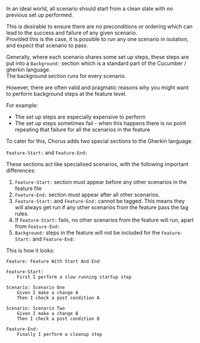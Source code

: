 In an ideal world, all scenario should start from a clean slate with no previous set up performed.

This is desirable to ensure there are no preconditions or ordering which can lead to the success and failure of any given scenario.  
Provided this is the case, it is possible to run any one scenario in isolation, and expect that scenario to pass.

Generally, where each scenario shares some set up steps, these steps are put into a `Background:` section which is a standard part of the Cucumber / gherkin language.  
The background section runs for every scenario.

However, there are often valid and pragmatic reasons why you might want to perform background steps at the feature level.  

For example:

* The set up steps are especially expensive to perform
* The set up steps sometimes fail - when this happens there is no point repeating that failure for all the scenarios in the feature

To cater for this, Chorus adds two special sections to the Gherkin language.

`Feature-Start:`
and
`Feature-End:`

These sections act like specialised scenarios, with the following important differences:

1. `Feature-Start:` section must appear before any other scenarios in the feature file
2. `Feature-End:` section must appear after all other scenarios.
3. `Feature-Start:` and `Feature-End:` cannot be tagged. This means they will always get run if any other scenarios from the feature pass the tag rules.
4. If `Feature-Start:` fails, no other scenarios from the feature will run, apart from `Feature-End:`
5. `Background:` steps in the feature will not be included for the `Feature-Start:` and `Feature-End:`

This is how it looks:

    Feature: Feature With Start And End
    
    Feature-Start:
        First I perform a slow running startup step
        
    Scenario: Scenario One
        Given I make a change A 
        Then I check a post condition A
        
    Scenario: Scenario Two
        Given I make a change B
        Then I check a post condition B
        
    Feature-End:
        Finally I perform a cleanup step



